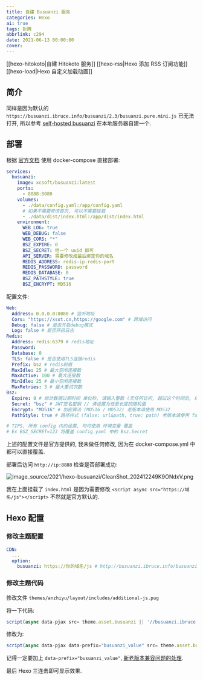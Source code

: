 ```yaml
---
title: 自建 Busuanzi 服务
categories: Hexo
ai: true
tags: 折腾
abbrlink: c294
date: 2021-06-13 00:00:00
cover:
---
```


[[hexo-hitokoto|自建 Hitokoto 服务]]
[[hexo-rss|Hexo 添加 RSS 订阅功能]]
[[hexo-load|Hexo 自定义加载动画]]

## 简介

同样是因为默认的 `https://busuanzi.ibruce.info/busuanzi/2.3/busuanzi.pure.mini.js` 已无法打开, 所以参考 [self-hosted busuanzi](https://github.com/soxft/busuanzi) 在本地服务器自建一个.

## 部署

根据 [官方文档](https://gitee.com/soxft/busuanzi/wikis/install) 使用 docker-compose 直接部署:

```yaml
services:
  busuanzi:
    image: xcsoft/busuanzi:latest
    ports:
      - 8888:8080
    volumes:
      - ./data/config.yaml:/app/config.yaml
      # 如果不需要修改首页, 可以不需要挂载
      - ./data/dist/index.html:/app/dist/index.html
    environment:
      WEB_LOG: true
      WEB_DEBUG: false
      WEB_CORS: "*"
      BSZ_EXPIRE: 0
      BSZ_SECRET: 给一个 uuid 即可
      API_SERVER: 需要修改成最后绑定你的域名
      REDIS_ADDRESS: redis-ip:redis-port
      REDIS_PASSWORD: password
      REDIS_DATABASE: 0
      BSZ_PATHSTYLE: true
      BSZ_ENCRYPT: MD516
```

配置文件:

```yaml
Web:
  Address: 0.0.0.0:8080 # 监听地址
  Cors: "https://xsot.cn,https://google.com" # 跨域访问
  Debug: false # 是否开启debug模式
  Log: false # 是否开启日志
Redis:
  Address: redis:6379 # redis地址
  Password:
  Database: 0
  TLS: false # 是否使用TLS连接redis
  Prefix: bsz # redis前缀
  MaxIdle: 25 # 最大空闲连接数
  MaxActive: 100 # 最大连接数
  MinIdle: 25 # 最小空闲连接数
  MaxRetries: 3 # 最大重试次数
Bsz:
  Expire: 0 # 统计数据过期时间 单位秒, 请输入整数 (无任何访问, 超过这个时间后, 统计数据将被清空, 0为不过期)
  Secret: "bsz" # JWT签名密钥 // 请设置为任意长度的随机值
  Encrypt: "MD516" # 加密算法 (MD516 / MD532) 老版本请使用 MD532
  PathStyle: true # 路径样式 (false: url&path, true: path) 老版本请使用 false,  true 更便于数据迁移

# TIPS, 所有 config 内的设置, 均可使用 环境变量 覆盖
# Ex BSZ_SECRET=123 将覆盖 config.yaml 中的 Bsz.Secret
```

上述的配置文件是官方提供的, 我未做任何修改, 因为在 docker-compose.yml 中都可以直接覆盖.

部署后访问 `http://ip:8888` 检查是否部署成功:

![image_source/2021/hexo-busuanzi/CleanShot_202412249K9ONdxV.png](CleanShot_202412249K9ONdxV.webp)

我在上面挂载了 `index.html` 是因为需要修改 `<script async src="https://域名/js"></script>` 不然就是官方默认的.

## Hexo 配置

### 修改主题配置

```yaml
CDN:
  ...
  option:
    busuanzi: https://你的域名/js # http://busuanzi.ibruce.info/busuanzi/2.3/busuanzi.pure.mini.js 默认的意无法打开
```

### 修改主题代码

修改文件 `themes/anzhiyu/layout/includes/additional-js.pug`

将一下代码:

```javascript
script(async data-pjax src= theme.asset.busuanzi || '//busuanzi.ibruce.info/busuanzi/2.3/busuanzi.pure.mini.js')'
```

修改为:

```javascript
script(async data-pjax data-prefix="busuanzi_value" src= theme.asset.busuanzi || '//busuanzi.ibruce.info/busuanzi/2.3/busuanzi.pure.mini.js')
```

记得一定要加上 `data-prefix="busuanzi_value"`, [新老版本兼容问题的处理](https://busuanzi.apifox.cn/doc-5083722).

最后 Hexo 三连击即可显示效果.
